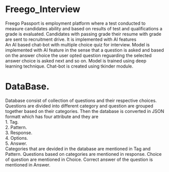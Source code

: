 # Freego_Interview
Freego Passport is employment platform where a test conducted to measure candidates ability and based on results of test and qualifications a grade is evaluated. Candidates with passing grade their resume with grade are sent to recruitment drive. It is implemented with AI features
<br /> An AI based chat-bot with multiple choice quiz for interview. Model is implemented with AI feature in the sense that a question is asked and based on the answer choice the user opted question reguarding the selected answer choice is asked next and so on. Model is trained using deep learning technique. Chat-bot is created using tkinder module.
<br>
# DataBase.
Database consist of collection of questions and their respective choices. Questions are divided into different category and question are grouped together based on their categories. Then the database is converted in JSON formatt which has four attribute and they are
<br /> 1. Tag.
<br /> 2. Pattern.
<br /> 3. Response.
<br /> 4. Options.
<br /> 5. Answer.
<br /> Categories that are devided in the database are mentioned in Tag and Pattern. Questions based on categories are mentioned in response. Choice of question are mentioned in Choice. Correct answer of the question is mentioned in Answer.
